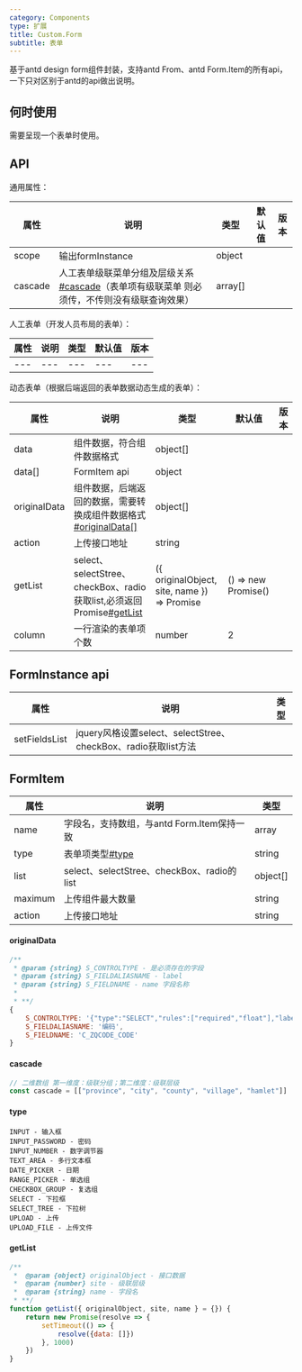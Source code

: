 ```yaml
---
category: Components
type: 扩展
title: Custom.Form
subtitle: 表单
---
```


基于antd design form组件封装，支持antd From、antd Form.Item的所有api，一下只对区别于antd的api做出说明。

## 何时使用

需要呈现一个表单时使用。

## API

通用属性：

| 属性 | 说明 | 类型 | 默认值 | 版本 |
| --- | --- | --- | --- | --- |
| scope | 输出formInstance | object |  |  |
| cascade | 人工表单级联菜单分组及层级关系[#cascade](#cascade)（表单项有级联菜单 则必须传，不传则没有级联查询效果） | array[] |  |  |

人工表单（开发人员布局的表单）：

| 属性 | 说明 | 类型 | 默认值 | 版本 |
| --- | --- | --- | --- | --- |
| --- | --- | --- | --- | --- |


动态表单（根据后端返回的表单数据动态生成的表单）：

| 属性 | 说明 | 类型 | 默认值 | 版本 |
| --- | --- | --- | --- | --- |
| data | 组件数据，符合组件数据格式 | object[] |  |  |
| data[] | FormItem api | object |  |  |
| originalData | 组件数据，后端返回的数据，需要转换成组件数据格式[#originalData[]](#originalData) | object[] |  |  |
| action | 上传接口地址 | string |  |  |
| getList | select、selectStree、checkBox、radio获取list,必须返回Promise[#getList](#getList) | ({ originalObject, site, name }) => Promise | () => new Promise() |  |
| column | 一行渲染的表单项个数 | number | 2 |  |

## FormInstance api

| 属性 | 说明 | 类型 
| --- | --- | --- |
| setFieldsList | jquery风格设置select、selectStree、checkBox、radio获取list方法 |  |

## FormItem

| 属性 | 说明 | 类型 
| --- | --- | --- |
| name | 字段名，支持数组，与antd Form.Item保持一致 | array |
| type | 表单项类型[#type](#type) | string |
| list | select、selectStree、checkBox、radio的list | object[] |
| maximum | 上传组件最大数量 | string |
| action | 上传接口地址 | string |

#### originalData

```jsx
/**
 * @param {string} S_CONTROLTYPE - 是必须存在的字段
 * @param {string} S_FIELDALIASNAME - label
 * @param {string} S_FIELDNAME - name 字段名称
 * 
 * **/
{
    S_CONTROLTYPE: '{"type":"SELECT","rules":["required","float"],"label":"编码"}',
    S_FIELDALIASNAME: '编码',
    S_FIELDNAME: 'C_ZQCODE_CODE'
}

```

#### cascade

```jsx
// 二维数组 第一维度：级联分组；第二维度：级联层级
const cascade = [["province", "city", "county", "village", "hamlet"]]
```

#### type

```
INPUT - 输入框
INPUT_PASSWORD - 密码
INPUT_NUMBER - 数字调节器
TEXT_AREA - 多行文本框
DATE_PICKER - 日期
RANGE_PICKER - 单选组
CHECKBOX_GROUP - 复选组
SELECT - 下拉框
SELECT_TREE - 下拉树
UPLOAD - 上传
UPLOAD_FILE - 上传文件
```

#### getList 

```jsx
/**
 *  @param {object} originalObject - 接口数据
 *  @param {number} site - 级联层级
 *  @param {string} name - 字段名
 * **/
function getList({ originalObject, site, name } = {}) {
    return new Promise(resolve => {
        setTimeout(() => {
            resolve({data: []})
        }, 1000)
    })
}
```